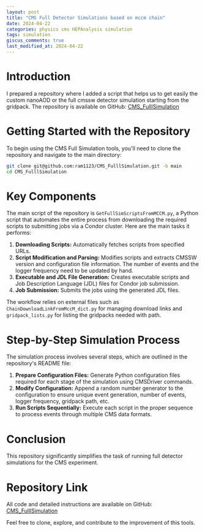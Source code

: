 ```yaml
---
layout: post
title: "CMS Full Detector Simulations based on mccm chain"
date: 2024-04-22
categories: physics cms HEPAnalysis simulation
tags: simulation
giscus_comments: true
last_modified_at: 2024-04-22
---
```


# Introduction

I prepared a repository where I added a script that helps us to get easily the custom nanoAOD or the full cmssw detector simulation starting from the gridpack. The repository is available on GitHub: [CMS_FulllSimulation](https://github.com/ram1123/CMS_FulllSimulation)

# Getting Started with the Repository

To begin using the CMS Full Simulation tools, you'll need to clone the repository and navigate to the main directory:

```bash
git clone git@github.com:ram1123/CMS_FulllSimulation.git -b main
cd CMS_FulllSimulation
```

# Key Components

The main script of the repository is `GetFullSimScriptsFromMCCM.py`, a Python script that automates the entire process from downloading the required scripts to submitting jobs via a Condor cluster. Here are the main tasks it performs:

1. **Downloading Scripts:** Automatically fetches scripts from specified URLs.
2. **Script Modification and Parsing:** Modifies scripts and extracts CMSSW version and configuration file information. The number of events and the logger frequency need to be updated by hand.
3. **Executable and JDL File Generation:** Creates executable scripts and Job Description Language (JDL) files for Condor job submission.
4. **Job Submission:** Submits the jobs using the generated JDL files.

The workflow relies on external files such as `ChainDownloadLinkFromMccM_dict.py` for managing download links and `gridpack_lists.py` for listing the gridpacks needed with path.

# Step-by-Step Simulation Process

The simulation process involves several steps, which are outlined in the repository's README file:

1. **Prepare Configuration Files:** Generate Python configuration files required for each stage of the simulation using CMSDriver commands.
2. **Modify Configuration:** Append a random number generator to the configuration to ensure unique event generation, number of events, logger frequency, gridpack path, etc.
3. **Run Scripts Sequentially:** Execute each script in the proper sequence to process events through multiple CMS data formats.

# Conclusion

This repository significantly simplifies the task of running full detector simulations for the CMS experiment.

# Repository Link

All code and detailed instructions are available on GitHub: [CMS_FulllSimulation](https://github.com/ram1123/CMS_FulllSimulation)

Feel free to clone, explore, and contribute to the improvement of this tools.
